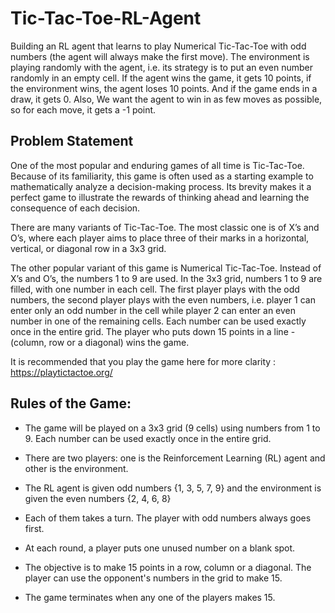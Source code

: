# Tic-Tac-Toe-RL-Agent
Building an RL agent that learns to play Numerical Tic-Tac-Toe with odd numbers (the agent will always make the first move).  The environment is playing randomly with the agent, i.e. its strategy is to put an even number randomly in an empty cell. If the agent wins the game, it gets 10 points, if the environment wins, the agent loses 10 points. And if the game ends in a draw, it gets 0. Also, We want the agent to win in as few moves as possible, so for each move, it gets a -1 point.

## Problem Statement 

One of the most popular and enduring games of all time is Tic-Tac-Toe. Because of its familiarity, this game is often used as a starting example to mathematically analyze a decision-making process. Its brevity makes it a perfect game to illustrate the rewards of thinking ahead and learning the consequence of each decision.

There are many variants of Tic-Tac-Toe. The most classic one is of X’s and O’s, where each player aims to place three of their marks in a horizontal, vertical, or diagonal row in a 3x3 grid.

The other popular variant of this game is Numerical Tic-Tac-Toe. Instead of X’s and O’s, the numbers 1 to 9 are used. In the 3x3 grid, numbers 1 to 9 are filled, with one number in each cell. The first player plays with the odd numbers, the second player plays with the even numbers, i.e. player 1 can enter only an odd number in the cell while player 2 can enter an even number in one of the remaining cells. Each number can be used exactly once in the entire grid. The player who puts down 15 points in a line - (column, row or a diagonal) wins the game. 

It is recommended that you play the game here for more clarity : https://playtictactoe.org/

## Rules of the Game:

- The game will be played on a 3x3 grid (9 cells) using numbers from 1 to 9. Each number can be used exactly once in the entire grid.

- There are two players: one is the Reinforcement Learning (RL) agent and other is the environment.

- The RL agent is given odd numbers {1, 3, 5, 7, 9} and the environment is given the even numbers {2, 4, 6, 8}

- Each of them takes a turn. The player with odd numbers always goes first.

- At each round, a player puts one unused number on a blank spot.

- The objective is to make 15 points in a row, column or a diagonal. The player can use the opponent's numbers in the grid to make 15.

- The game terminates when any one of the players makes 15.



